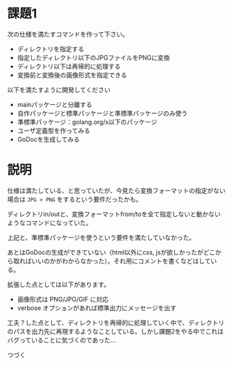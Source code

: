# 課題1

次の仕様を満たすコマンドを作って下さい。

* ディレクトリを指定する
* 指定したディレクトリ以下のJPGファイルをPNGに変換
* ディレクトリ以下は再帰的に処理する
* 変換前と変換後の画像形式を指定できる

以下を満たすように開発してください
* mainパッケージと分離する
 * 自作パッケージと標準パッケージと準標準パッケージのみ使う
* 準標準パッケージ：golang.org/x以下のパッケージ
* ユーザ定義型を作ってみる
* GoDocを生成してみる

# 説明

仕様は満たしている、と思っていたが、今見たら変換フォーマットの指定がない場合は `JPG > PNG` をするという要件だったかも。

ディレクトリin/outと、変換フォーマットfrom/toを全て指定しないと動かないようなコマンドになっていた。

上記と、準標準パッケージを使うという要件を満たしていなかった。

あとはGoDocの生成ができていない（html以外にcss, jsが欲しかったがどこから取ればいいのかがわからなかった）。それ用にコメントを書くなどはしている。

拡張した点としては以下があります。

* 画像形式は PNG/JPG/GIF に対応
* verbose オプションがあれば標準出力にメッセージを出す

工夫？した点として、ディレクトリを再帰的に処理していく中で、ディレクトリのパスを出力先に再現するようなことしている。しかし課題2をやる中でこれはバグっていることに気づくのであった…

つづく
